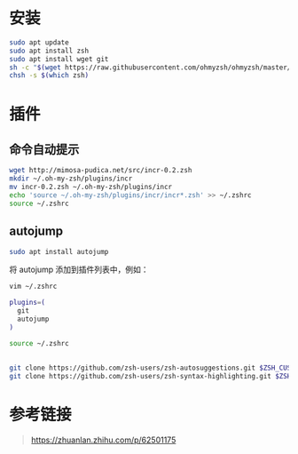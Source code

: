# 安装

```sh
sudo apt update
sudo apt install zsh
sudo apt install wget git
sh -c "$(wget https://raw.githubusercontent.com/ohmyzsh/ohmyzsh/master/tools/install.sh -O -)"
chsh -s $(which zsh)

```

# 插件

## 命令自动提示
```sh
wget http://mimosa-pudica.net/src/incr-0.2.zsh
mkdir ~/.oh-my-zsh/plugins/incr
mv incr-0.2.zsh ~/.oh-my-zsh/plugins/incr
echo 'source ~/.oh-my-zsh/plugins/incr/incr*.zsh' >> ~/.zshrc
source ~/.zshrc
```

## autojump

```sh
sudo apt install autojump
```

将 autojump 添加到插件列表中，例如：
```sh
vim ~/.zshrc

plugins=(
  git
  autojump
)

source ~/.zshrc
```



## 
```sh
git clone https://github.com/zsh-users/zsh-autosuggestions.git $ZSH_CUSTOM/plugins/zsh-autosuggestions
git clone https://github.com/zsh-users/zsh-syntax-highlighting.git $ZSH_CUSTOM/plugins/zsh-syntax-highlighting

```

# 参考链接

> https://zhuanlan.zhihu.com/p/62501175